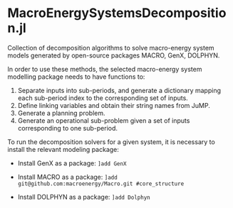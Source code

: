 # MacroEnergySystemsDecomposition.jl

Collection of decomposition algorithms to solve macro-energy system models generated by open-source packages MACRO, GenX, DOLPHYN.

In order to use these methods, the selected macro-energy system modelling package needs to have functions to:

1. Separate inputs into sub-periods, and generate a dictionary mapping each sub-period index to the corresponding set of inputs.
2. Define linking variables and obtain their string names from JuMP.
3. Generate a planning problem.
4. Generate an operational sub-problem given a set of inputs corresponding to one sub-period.

To run the decomposition solvers for a given system, it is necessary to install the relevant modeling package:

- Install GenX as a package: `]add GenX`

- Install MACRO as a package: `]add git@github.com:macroenergy/Macro.git #core_structure`

- Install DOLPHYN as a package: `]add Dolphyn`
